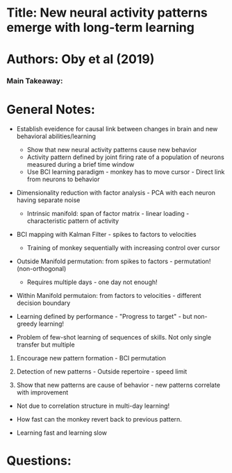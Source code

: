 # Title: New neural activity patterns emerge with long-term learning
# Authors: Oby et al (2019)

### Main Takeaway:

# General Notes:

* Establish eveidence for causal link between changes in brain and new behavioral abilities/learning
    * Show that new neural activity patterns cause new behavior
    * Activity pattern defined by joint firing rate of a population of neurons measured during a brief time window
    * Use BCI learning paradigm - monkey has to move cursor  - Direct link from neurons to behavior

* Dimensionality reduction with factor analysis - PCA with each neuron having separate noise
    * Intrinsic manifold: span of factor matrix - linear loading - characteristic  pattern of activity

* BCI mapping with Kalman Filter - spikes to factors  to velocities
    * Training of monkey sequentially with increasing control over cursor

* Outside Manifold permutation: from spikes to factors - permutation! (non-orthogonal)
    * Requires multiple days - one day not enough!

* Within Manifold permutaion: from factors to velocities - different  decision boundary

* Learning defined by performance - "Progress to target" - but non-greedy learning!

* Problem of few-shot learning of sequences of skills. Not only single transfer but multiple

1. Encourage new pattern formation - BCI permutation

2. Detection of new patterns - Outside repertoire - speed limit

3. Show that new patterns are cause of behavior - new patterns correlate with improvement

* Not due to correlation structure in multi-day learning!

* How fast can  the monkey revert back to previous pattern.

* Learning fast and learning slow 

# Questions:
